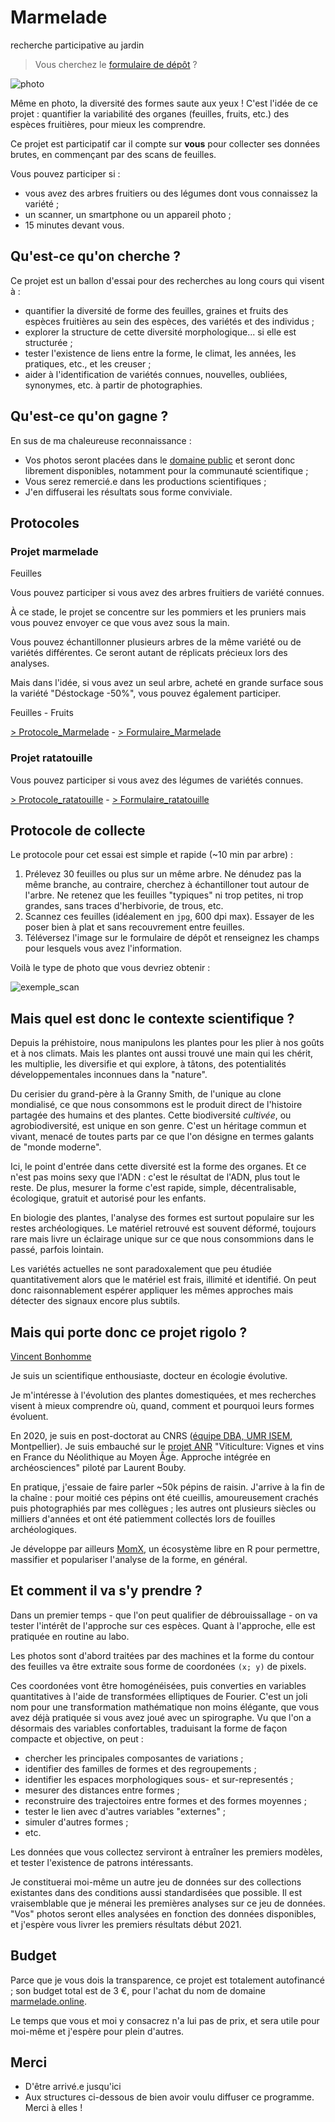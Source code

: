 # Marmelade

recherche participative au jardin
> Vous cherchez le [formulaire de dépôt]() ?

![photo]()

Même en photo, la diversité des formes saute aux yeux ! C'est l'idée de ce projet : quantifier la variabilité des organes (feuilles, fruits, etc.) des espèces fruitières, pour mieux les comprendre.

Ce projet est participatif car il compte sur **vous** pour collecter ses données brutes, en commençant par des scans de feuilles.

Vous pouvez participer si :
 * vous avez des arbres fruitiers ou des légumes dont vous connaissez la variété ;
 * un scanner, un smartphone ou un appareil photo ;
 * 15 minutes devant vous.
 
## Qu'est-ce qu'on cherche ?

Ce projet est un ballon d'essai pour des recherches au long cours qui visent à :

 - quantifier la diversité de forme des feuilles, graines et fruits des espèces fruitières au sein des espèces, des variétés et des individus ;
 - explorer la structure de cette diversité morphologique... si elle est structurée ;
 - tester l'existence de liens entre la forme, le climat, les années, les pratiques, etc., et les creuser ;
 - aider à l'identification de variétés connues, nouvelles, oubliées, synonymes, etc. à partir de photographies.
 
## Qu'est-ce qu'on gagne ?
En sus de ma chaleureuse reconnaissance :

* Vos photos seront placées dans le [domaine public](https://creativecommons.org/publicdomain/zero/1.0/deed.fr) et seront donc librement disponibles, notamment pour la communauté scientifique ;
* Vous serez remercié.e dans les productions scientifiques ;
* J'en diffuserai les résultats sous forme conviviale.

## Protocoles
### Projet marmelade
Feuilles

Vous pouvez participer si vous avez des arbres fruitiers de variété connues.


À ce stade, le projet se concentre sur les pommiers et les pruniers mais vous pouvez envoyer ce que vous avez sous la main.

Vous pouvez échantillonner plusieurs arbres de la même variété ou de variétés différentes. Ce seront autant de réplicats précieux lors des analyses.

Mais dans l'idée, si vous avez un seul arbre, acheté en grande surface sous la variété "Déstockage -50%", vous pouvez également participer.

Feuilles - Fruits

[> Protocole_Marmelade]() - [> Formulaire_Marmelade]()

### Projet ratatouille

Vous pouvez participer si vous avez des légumes de variétés connues.

[> Protocole_ratatouille]() - [> Formulaire_ratatouille]()

## Protocole de collecte
Le protocole pour cet essai est simple et rapide (~10 min par arbre) :

1. Prélevez 30 feuilles ou plus sur un même arbre. Ne dénudez pas la même branche, au contraire, cherchez à échantilloner tout autour de l'arbre. Ne retenez que les feuilles "typiques" ni trop petites, ni trop grandes, sans traces d'herbivorie, de trous, etc.
2. Scannez ces feuilles (idéalement en `jpg`, 600 dpi max). Essayer de les poser bien à plat et sans recouvrement entre feuilles.
3. Téléversez l'image sur le formulaire de dépôt et renseignez les champs pour lesquels vous avez l'information.

Voilà le type de photo que vous devriez obtenir :

![exemple_scan](img/ex.jpg)


## Mais quel est donc le contexte scientifique ?

Depuis la préhistoire, nous manipulons les plantes pour les plier à nos goûts et à nos climats. Mais les plantes ont aussi trouvé une main qui les chérit, les multiplie, les diversifie et qui explore, à tâtons, des potentialités développementales inconnues dans la "nature".

Du cerisier du grand-père à la Granny Smith, de l'unique au clone mondialisé, ce que nous consommons est le produit direct de l'histoire partagée des humains et des plantes. Cette biodiversité _cultivée_, ou agrobiodiversité, est unique en son genre. C'est un héritage commun et vivant, menacé de toutes parts par ce que l'on désigne en termes galants de "monde moderne".

Ici, le point d'entrée dans cette diversité est la forme des organes. Et ce n'est pas moins sexy que l'ADN : c'est le résultat de l'ADN, plus tout le reste. De plus, mesurer la forme c'est rapide, simple, décentralisable, écologique, gratuit et autorisé pour les enfants.

En biologie des plantes, l'analyse des formes est surtout populaire sur les restes archéologiques. Le matériel retrouvé est souvent déformé, toujours rare mais livre un éclairage unique sur ce que nous consommions dans le passé, parfois lointain.

Les variétés actuelles ne sont paradoxalement que peu étudiée quantitativement alors que le matériel est frais, illimité et identifié. On peut donc raisonnablement espérer appliquer les mêmes approches mais détecter des signaux encore plus subtils.

## Mais qui porte donc ce projet rigolo ?
[Vincent Bonhomme](http://www.vincentbonhomme.fr)

Je suis un scientifique enthousiaste, docteur en écologie évolutive. 

Je m'intéresse à l'évolution des plantes domestiquées, et mes recherches visent à mieux comprendre où, quand, comment et pourquoi leurs formes évoluent.

En 2020, je suis en post-doctorat au CNRS ([équipe DBA, UMR ISEM](http://www.isem.univ-montp2.fr/fr/equipes/dynamique-de-la-biodiversite-anthropoecologie-index/), Montpellier). Je suis embauché sur le [projet ANR](https://anr.fr/Projet-ANR-16-CE27-0013)  "Viticulture: Vignes et vins en France du Néolithique au Moyen Âge. Approche intégrée en archéosciences" piloté par Laurent Bouby.

En pratique, j'essaie de faire parler ~50k pépins de raisin. J'arrive à la fin de la chaîne : pour moitié ces pépins ont été cueillis, amoureusement crachés puis photographiés par mes collègues ; les autres ont plusieurs siècles ou milliers d'années et ont été patiemment collectés lors de fouilles archéologiques.

Je développe par ailleurs [MomX](http://momx.github.io), un écosystème libre en R pour permettre, massifier et populariser l'analyse de la forme, en général.

## Et comment il va s'y prendre ?

Dans un premier temps - que l'on peut qualifier de débrouissallage - on va tester l'intérêt de l'approche sur ces espèces. Quant à l'approche, elle est pratiquée en routine au labo. 

Les photos sont d'abord traitées par des machines et la forme du contour des feuilles va être extraite sous forme de coordonées `(x; y)` de pixels.

Ces coordonées vont être homogénéisées, puis converties en variables quantitatives à l'aide de transformées elliptiques de Fourier. C'est un joli nom pour une transformation mathématique non moins élégante, que vous avez déjà pratiquée si vous avez joué avec un spirographe. Vu que l'on a désormais des variables confortables, traduisant la forme de façon compacte et objective, on peut :

* chercher les principales composantes de variations ;
* identifier des familles de formes et des regroupements ;
* identifier les espaces morphologiques sous- et sur-representés ;
* mesurer des distances entre formes ;
* reconstruire des trajectoires entre formes et des formes moyennes ;
* tester le lien avec d'autres variables "externes" ;
* simuler d'autres formes ;
* etc.

Les données que vous collectez serviront à entraîner les premiers modèles, et tester l'existence de patrons intéressants.

Je constituerai moi-même un autre jeu de données sur des collections existantes dans des conditions aussi standardisées que possible. Il est vraisemblable que je ménerai les premières analyses sur ce jeu de données. "Vos" photos seront elles analysées en fonction des données disponibles, et j'espère vous livrer les premiers résultats début 2021.

## Budget
Parce que je vous dois la transparence, ce projet est totalement autofinancé ; son budget total est de 3 €, pour l'achat du nom de domaine [marmelade.online](). 

Le temps que vous et moi y consacrez n'a lui pas de prix, et sera utile pour moi-même et j'espère pour plein d'autres.

## Merci
 * D'être arrivé.e jusqu'ici
 * Aux structures ci-dessous de bien avoir voulu diffuser ce programme. Merci à elles !

